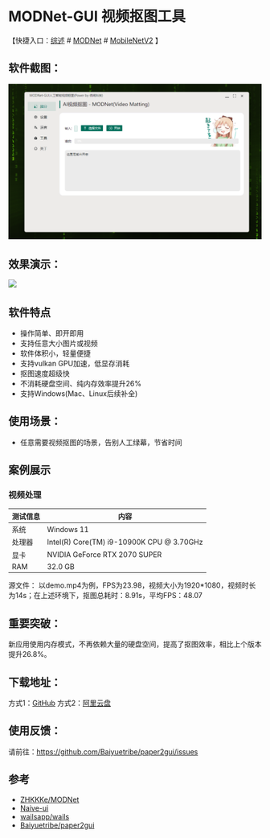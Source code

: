 # MODNet-GUI 视频抠图工具

【快捷入口：[综述](readme.md) # [MODNet](modnet_gui.md) # [MobileNetV2](mobilenetv2_gui.md) 】

## 软件截图：

![](../docs/images/modnet_gui.png)

## 效果演示：

![](https://github.com/ZHKKKe/MODNet/raw/master/doc/gif/homepage_demo.gif)

## 软件特点

- 操作简单、即开即用
- 支持任意大小图片或视频
- 软件体积小，轻量便捷
- 支持vulkan GPU加速，低显存消耗
- 抠图速度超级快
- 不消耗硬盘空间、纯内存效率提升26%
- 支持Windows(Mac、Linux后续补全)

## 使用场景：

- 任意需要视频抠图的场景，告别人工绿幕，节省时间

## 案例展示

### 视频处理

| 测试信息 | 内容                                      |
| -------- | ----------------------------------------- |
| 系统     | Windows 11                                |
| 处理器   | Intel(R) Core(TM) i9-10900K CPU @ 3.70GHz |
| 显卡     | NVIDIA GeForce RTX 2070 SUPER             |
| RAM      | 32.0 GB                                   |

<!-- 源文件： 以demo.mp4为例，传统硬盘模式下：FPS为23.98，视频大小为1920*1080，视频时长为14s；在上述环境下，抠图总耗时：17.3s，平均FPS：37.9 -->
源文件： 以demo.mp4为例，FPS为23.98，视频大小为1920*1080，视频时长为14s；在上述环境下，抠图总耗时：8.91s，平均FPS：48.07

## 重要突破：

新应用使用内存模式，不再依赖大量的硬盘空间，提高了抠图效率，相比上个版本提升26.8%。

## 下载地址：

方式1：[GitHub](https://github.com/Baiyuetribe/paper2gui/releases/tag/Published)
方式2：[阿里云盘](https://www.aliyundrive.com/s/2b4hyudGkni)

## 使用反馈：

请前往：https://github.com/Baiyuetribe/paper2gui/issues

## 参考

- [ZHKKKe/MODNet](https://github.com/ZHKKKe/MODNet)
- [Naive-ui](https://www.naiveui.com/zh-CN/os-theme)
- [wailsapp/wails](https://github.com/wailsapp/wails)
- [Baiyuetribe/paper2gui](https://github.com/Baiyuetribe/paper2gui)